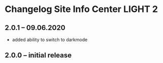 # Changelog Site Info Center LIGHT 2

## 2.0.1 – 09.06.2020
* added ability to switch to darkmode

## 2.0.0 – initial release